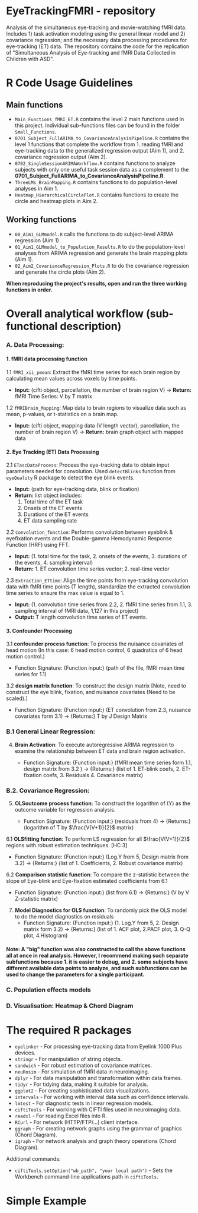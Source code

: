 # EyeTrackingFMRI - repository
Analysis of the simultaneous eye-tracking and movie-watching fMRI data. Includes 1) task activation modeling using the general linear model and 2) covariance regression; and the necessary data processing procedures for eye-tracking (ET) data. The repository contains the code for the replication of "Simultaneous Analysis of Eye-tracking and fMRI Data Collected in Children with ASD".

# R Code Usage Guidelines

## Main functions
- `Main_Functions_fMRI_ET.R` contains the level 2 main functions used in this project. Individual sub-functions files can be found in the folder `Small_Functions`.
- `0701_Subject_FullARIMA_to_CovarianceAnalysisPipeline.R` contains the level 1 functions that complete the workflow from 1. reading fMRI and eye-tracking data to the generalized regression output (Aim 1), and 2. covariance regression output (Aim 2).
- `0702_SingleSessionARIMAWorkflow.R` contains functions to analyze subjects with only one useful task session data as a complement to the **0701_Subject_FullARIMA_to_CovarianceAnalysisPipeline.R**.
- `ThreeLMs_BrainMapping.R` contains functions to do population-level analyses in Aim 1.
- `Heatmap_HierarchicalCirclePlot.R` contains functions to create the circle and heatmap plots in Aim 2. 

## Working functions
- `00_Aim1_GLMmodel.R` calls the functions to do subject-level ARIMA regression (Aim 1)
- `01_Aim1_GLMmodel_to_Population_Results.R` to do the population-level analyses from ARIMA regression and generate the brain mapping plots (Aim 1).
- `02_Aim2_CovarianceRegression_Plots.R` to do the covariance regression and generate the circle plots (Aim 2).

**When reproducing the project's results, open and run the three working functions in order.**

# Overall analytical workflow (sub-functional description)

### A. Data Processing:

#### 1. fMRI data processing function
1.1 `fMRI_xii_pmean`: Extract the fMRI time series for each brain region by calculating mean values across voxels by time points.
  - __Input:__ (cifti object, parcellation, the number of brain region V) $\rightarrow$ __Return:__ fMRI Time Series: V by T matrix

1.2 `fMRIBrain_Mapping`: Map data to brain regions to visualize data such as mean, p-values, or t-statistics on a brain map.
  - __Input:__ (cifti object, mapping data (V length vector), parcellation, the number of brain region V) $\rightarrow$ __Return:__ brain graph object with mapped data

#### 2. Eye Tracking (ET) Data Processing
2.1 `ETascDataProcess`: Process the eye-tracking data to obtain input parameters needed for convolution. Used `detectBlinks` function from `eyeQuality` R package to detect the eye blink events.
  - __Input:__ (path for eye-tracking data, blink or fixation)
  - __Return:__ list object includes:
    1. Total time of the ET task
    2. Onsets of the ET events
    3. Durations of the ET events
    4. ET data sampling rate

2.2 `Convolution_function`: Performs convolution between eyeblink & eyefixation events and the Double-gamma Hemodynamic Response Function (HRF) using FFT.
  - __Input:__ (1. total time for the task, 2. onsets of the events, 3. durations of the events, 4. sampling interval)
  - __Return:__ 1. ET convolution time series vector; 2. real-time vector

2.3 `Extraction_ETtime`: Align the time points from eye-tracking convolution data with fMRI time points (T length), standardize the extracted convolution time series to ensure the max value is equal to 1.
   - __Input:__ (1. convolution time series from 2.2, 2. fMRI time series from 1.1, 3. sampling interval of fMRI data, 1,127 in this project)
   - __Output:__ T length convolution time series of ET events.

#### 3. Confounder Processing

3.1 **confounder process function**: To process the nuisance covariates of head motion (In this case: 6 head motion control, 6 quadratics of 6 head motion control.)

   - Function Signature: {Function input:} (path of the file, fMRI mean time series for 1.1)

3.2 **design matrix function**: To construct the design matrix [Note, need to construct the eye blink, fixation, and nuisance covariates (Need to be scaled).]

   - Function Signature: {Function input:} (ET convolution from 2.3, nuisance covariates form 3.1) $\rightarrow$ {Returns:} T by J Design Matrix

### B.1 General Linear Regression:

4. **Brain Activation**: To execute autoregressive ARIMA regression to examine the relationship between ET data and brain region activation.

   -  Function Signature: {Function input:} (fMRI mean time series form 1.1, design matrix from 3.2 ) $\rightarrow$ {Returns:} (list of 1. ET-blink coefs, 2. ET-fixation coefs, 3. Residuals 4. Covariance matrix)

### B.2. Covariance Regression:

5. **OLSoutcome process function**: To construct the logarithm of \(Y\) as the outcome variable for regression analysis.

   - Function Signature: {Function input:} (residuals from 4) $\rightarrow$ {Returns:} (logarithm of T by $\frac{V(V+1)}{2}$ matrix)

6.1 **OLSfitting function**: To perform LS regression for all $\frac{V(V+1)}{2}$ regions with robust estimation techniques. [HC 3]
   - Function Signature: {Function input:} (Log.Y from 5, Design matrix from 3.2) $\rightarrow$ {Returns:} (list of 1. Coefficients, 2. Robust covariance matrix)

6.2 **Comparison statistic function**: To compare the z-statistic between the slope of Eye-blink and Eye-fixation estimated coefficients from 6.1
   - Function Signature: {Function input:} (list from 6.1) $\rightarrow$ {Returns:} (V by V Z-statistic matrix)

7. **Model Diagnostics for OLS function**: To randomly pick the OLS model to do the model diagnostics on residuals
   - Function Signature: {Function input:} (1. Log.Y from 5, 2. Design matrix form 3.2) $\rightarrow$ {Returns:} (list of 1. ACF plot, 2.PACF plot, 3. Q-Q plot, 4.Histogram)
  
#### Note: A "big" function was also constructed to call the above functions all at once in real analysis. However, I recommend making such separate subfunctions because 1. it is easier to debug, and 2. some subjects have different available data points to analyze, and such subfunctions can be used to change the parameters for a single participant.

### C. Population effects models

### D. Visualisation: Heatmap & Chord Diagram

# The required R packages
- `eyelinker` - For processing eye-tracking data from Eyelink 1000 Plus devices.
- `stringr` - For manipulation of string objects.
- `sandwich` - For robust estimation of covariance matrices.
- `neuRosim` - For simulation of fMRI data in neuroimaging.
- `dplyr` - For data manipulation and transformation within data frames.
- `tidyr` - For tidying data, making it suitable for analysis.
- `ggplot2` - For creating sophisticated data visualizations.
- `intervals` - For working with interval data such as confidence intervals.
- `lmtest` - For diagnostic tests in linear regression models.
- `ciftiTools` - For working with CIFTI files used in neuroimaging data.
- `readxl` - For reading Excel files into R.
- `RCurl` - For network (HTTP/FTP/...) client interface.
- `ggraph` - For creating network graphs using the grammar of graphics (Chord Diagram).
- `igraph` - For network analysis and graph theory operations (Chord Diagram).
  
Additional commands:

- `ciftiTools.setOption("wb_path", "your local path")` - Sets the Workbench command-line applications path in `ciftiTools`.


# Simple Example
